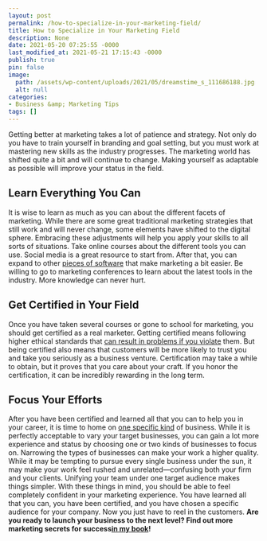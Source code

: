 ```yaml
---
layout: post
permalink: /how-to-specialize-in-your-marketing-field/
title: How to Specialize in Your Marketing Field
description: None
date: 2021-05-20 07:25:55 -0000
last_modified_at: 2021-05-21 17:15:43 -0000
publish: true
pin: false
image:
  path: /assets/wp-content/uploads/2021/05/dreamstime_s_111686188.jpg
  alt: null
categories:
- Business &amp; Marketing Tips
tags: []
---
```

Getting better at marketing takes a lot of patience and strategy. Not only do you have to train yourself in branding and goal setting, but you must work at mastering new skills as the industry progresses. The marketing world has shifted quite a bit and will continue to change. Making yourself as adaptable as possible will improve your status in the field.

## **Learn Everything You Can**

It is wise to learn as much as you can about the different facets of marketing. While there are some great traditional marketing strategies that still work and will never change, some elements have shifted to the digital sphere. Embracing these adjustments will help you apply your skills to all sorts of situations. Take online courses about the different tools you can use. Social media is a great resource to start from. After that, you can expand to other [pieces of software](https://www.managementstudyhq.com/10-major-reasons-why-students-need-to-study-marketing.html) that make marketing a bit easier. Be willing to go to marketing conferences to learn about the latest tools in the industry. More knowledge can never hurt.

## **Get Certified in Your Field**

Once you have taken several courses or gone to school for marketing, you should get certified as a real marketer. Getting certified means following higher ethical standards that [can result in problems if you violate](https://www.lucymcallisterlicensinglaw.com/professional-license-defense-process/defense/) them. But being certified also means that customers will be more likely to trust you and take you seriously as a business venture. Certification may take a while to obtain, but it proves that you care about your craft. If you honor the certification, it can be incredibly rewarding in the long term.

## **Focus Your Efforts**

After you have been certified and learned all that you can to help you in your career, it is time to home on [one specific kind](https://thefinancialbrand.com/60187/simplify-branch-marketing-operations/) of business. While it is perfectly acceptable to vary your target businesses, you can gain a lot more experience and status by choosing one or two kinds of businesses to focus on. Narrowing the types of businesses can make your work a higher quality. While it may be tempting to pursue every single business under the sun, it may make your work feel rushed and unrelated—confusing both your firm and your clients. Unifying your team under one target audience makes things simpler. With these things in mind, you should be able to feel completely confident in your marketing experience. You have learned all that you can, you have been certified, and you have chosen a specific audience for your company. Now you just have to reel in the customers. **Are you ready to launch your business to the next level? Find out more marketing secrets for success**[**in my book**](https://go.katebagoy.com/ebook)**!**
